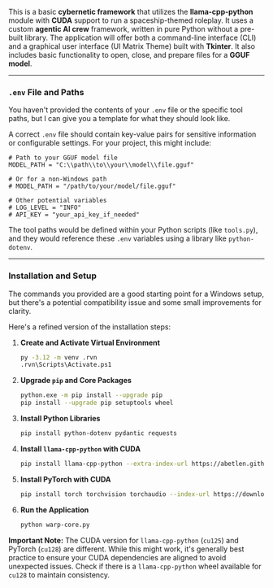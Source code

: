  This is a basic **cybernetic framework** that utilizes the **llama-cpp-python** module with **CUDA** support to run a spaceship-themed roleplay. It uses a custom **agentic AI crew** framework, written in pure Python without a pre-built library. The application will offer both a command-line interface (CLI) and a graphical user interface (UI Matrix Theme) built with **Tkinter**. It also includes basic functionality to open, close, and prepare files for a **GGUF model**.


-----

### **`.env` File and Paths**

You haven't provided the contents of your `.env` file or the specific tool paths, but I can give you a template for what they should look like.

A correct `.env` file should contain key-value pairs for sensitive information or configurable settings. For your project, this might include:

```env
# Path to your GGUF model file
MODEL_PATH = "C:\\path\\to\\your\\model\\file.gguf"

# Or for a non-Windows path
# MODEL_PATH = "/path/to/your/model/file.gguf"

# Other potential variables
# LOG_LEVEL = "INFO"
# API_KEY = "your_api_key_if_needed"
```

The tool paths would be defined within your Python scripts (like `tools.py`), and they would reference these `.env` variables using a library like `python-dotenv`.

-----

### **Installation and Setup**

The commands you provided are a good starting point for a Windows setup, but there's a potential compatibility issue and some small improvements for clarity.

Here's a refined version of the installation steps:

1.  **Create and Activate Virtual Environment**
    ```bash
    py -3.12 -m venv .rvn
    .rvn\Scripts\Activate.ps1
    ```
2.  **Upgrade `pip` and Core Packages**
    ```bash
    python.exe -m pip install --upgrade pip
    pip install --upgrade pip setuptools wheel
    ```
3.  **Install Python Libraries**
    ```bash
    pip install python-dotenv pydantic requests
    ```
4.  **Install `llama-cpp-python` with CUDA**
    ```bash
    pip install llama-cpp-python --extra-index-url https://abetlen.github.io/llama-cpp-python/whl/cu125 --upgrade --force-reinstall --no-cache-dir
    ```
5.  **Install PyTorch with CUDA**
    ```bash
    pip install torch torchvision torchaudio --index-url https://download.pytorch.org/whl/cu128
    ```
6.  **Run the Application**
    ```bash
    python warp-core.py
    ```

**Important Note:** The CUDA version for `llama-cpp-python` (`cu125`) and PyTorch (`cu128`) are different. While this might work, it's generally best practice to ensure your CUDA dependencies are aligned to avoid unexpected issues. Check if there is a `llama-cpp-python` wheel available for `cu128` to maintain consistency.
